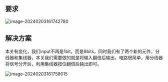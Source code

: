 ## 要求

![image-20240203161742780](C:\Users\Lenovo\AppData\Roaming\Typora\typora-user-images\image-20240203161742780.png)

## 解决方案

本关有变化，我们input不再是1bit，而是8bits，同时我们有了两个新的元件，分线器和集线器，本关我们需要做的就是将输入翻倍后输出。电路很简单，用分线器将信号分开后，利用集线器按位翻倍后输出即可。

![image-20240203161758015](C:\Users\Lenovo\AppData\Roaming\Typora\typora-user-images\image-20240203161758015.png)